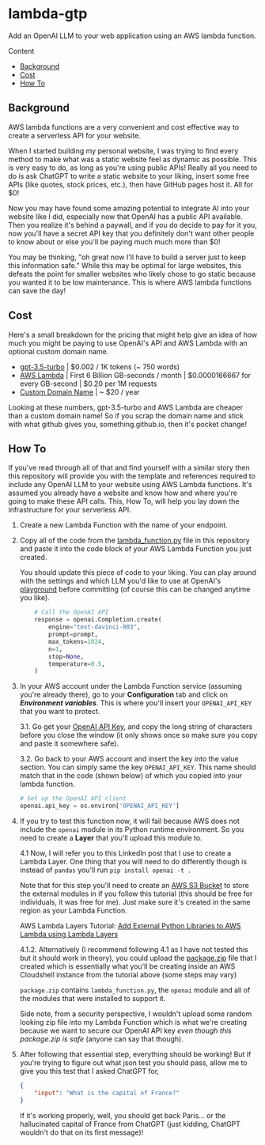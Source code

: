 # lambda-gtp
Add an OpenAI LLM to your web application using an AWS lambda function.

Content
- [Background](#background)
- [Cost](#cost)
- [How To](#how-to)

## Background
AWS lambda functions are a very convenient and cost effective way to create a serverless API for your website.

When I started building my personal website, I was trying to find every method to make what was a static website feel as dynamic as possible. This is very easy to do, as long as you're using public APIs! Really all you need to do is ask ChatGPT to write a static website to your liking, insert some free APIs (like quotes, stock prices, etc.), then have GitHub pages host it. All for $0!

Now you may have found some amazing potential to integrate AI into your website like I did, especially now that OpenAI has a public API available. Then you realize it's behind a paywall, and if you do decide to pay for it you, now you'll have a secret API key that you definitely don't want other people to know about or else you'll be paying much much more than $0! 

You may be thinking, "oh great now I'll have to build a server just to keep this information safe." While this may be optimal for large websites, this defeats the point for smaller websites who likely chose to go static because you wanted it to be low maintenance. This is where AWS lambda functions can save the day! 

## Cost
Here's a small breakdown for the pricing that might help give an idea of how much you might be paying to use OpenAI's API and AWS Lambda with an optional custom domain name. 
- [gpt-3.5-turbo](https://openai.com/pricing) | $0.002 / 1K tokens (~ 750 words)
- [AWS Lambda](https://aws.amazon.com/lambda/pricing/) | First 6 Billion GB-seconds / month | $0.0000166667 for every GB-second | $0.20 per 1M requests
- [Custom Domain Name](https://www.godaddy.com/pricing) | ~ $20 / year

Looking at these numbers, gpt-3.5-turbo and AWS Lambda are cheaper than a custom domain name! So if you scrap the domain name and stick with what github gives you, something.github.io, then it's pocket change! 

## How To
If you've read through all of that and find yourself with a similar story then this repository will provide you with the template and references required to include any OpenAI LLM to your website using AWS Lambda functions. It's assumed you already have a website and know how and where you're going to make these API calls. This, How To, will help you lay down the infrastructure for your serverless API.

1. Create a new Lambda Function with the name of your endpoint.
2. Copy all of the code from the [lambda_function.py](https://github.com/hiyaryan/lambda-gpt/blob/main/src/lambda_function.py) file in this repository and paste it into the code block of your AWS Lambda Function you just created.

    You should update this piece of code to your liking. You can play around with the settings and which LLM you'd like to use at OpenAI's [playground](https://platform.openai.com/playground) before committing (of course this can be changed anytime you like).

    ```py
        # Call the OpenAI API
        response = openai.Completion.create(
            engine="text-davinci-003",
            prompt=prompt,
            max_tokens=1024,
            n=1,
            stop=None,
            temperature=0.5,
        )
    ```

3. In your AWS account under the Lambda Function service (assuming you're already there), go to your **Configuration** tab and click on ***Environment variables***. This is where you'll insert your `OPENAI_API_KEY` that you want to protect.

    3.1. Go get your [OpenAI API Key](https://platform.openai.com/account/api-keys), and copy the long string of characters before you close the window (it only shows once so make sure you copy and paste it somewhere safe). 
    
    3.2. Go back to your AWS account and insert the key into the value section. You can simply same the key `OPENAI_API_KEY`. This name should match that in the code (shown below) of which you copied into your lambda function.

    ```py
    # Set up the OpenAI API client
    openai.api_key = os.environ['OPENAI_API_KEY']
    ```

4. If you try to test this function now, it will fail because AWS does not include the `openai` module in its Python runtime environment. So you need to create a **Layer** that you'll upload this module to.

    4.1 Now, I will refer you to this LinkedIn post that I use to create a Lambda Layer. One thing that you will need to do differently though is instead of `pandas` you'll run `pip install openai -t .` 
    
    Note that for this step you'll need to create an [AWS S3 Bucket](https://s3.console.aws.amazon.com/s3/buckets?region=us-west-1) to store the external modules in if you follow this tutorial (this should be free for individuals, it was free for me). Just make sure it's created in the same region as your Lambda Function.

    AWS Lambda Layers Tutorial: [Add External Python Libraries to AWS Lambda using Lambda Layers](https://www.linkedin.com/pulse/add-external-python-libraries-aws-lambda-using-layers-gabe-olokun%3FtrackingId=uEcLp89cRZGqILgGevDEyw%253D%253D/?trackingId=uEcLp89cRZGqILgGevDEyw%3D%3D)

    4.1.2. Alternatively (I recommend following 4.1 as I have not tested this but it should work in theory), you could upload the [package.zip](https://github.com/hiyaryan/lambda-gpt/blob/main/src/package.zip) file that I created which is essentially what you'll be creating inside an AWS Cloudshell instance from the tutorial above (some steps may vary)

    `package.zip` contains `lambda_function.py`, the `openai` module and all of the modules that were installed to support it.

    Side note, from a security perspective, I wouldn't upload some random looking zip file into my Lambda Function which is what we're creating because we want to secure our OpenAI API key *even though this package.zip is safe* (anyone can say that though).

5. After following that essential step, everything should be working! But if you're trying to figure out what json test you should pass, allow me to give you this test that I asked ChatGPT for,

    ```json
    {
        "input": "What is the capital of France?"
    }
    ```

    If it's working properly, well, you should get back Paris... or the hallucinated capital of France from ChatGPT (just kidding, ChatGPT wouldn't do that on its first message)!